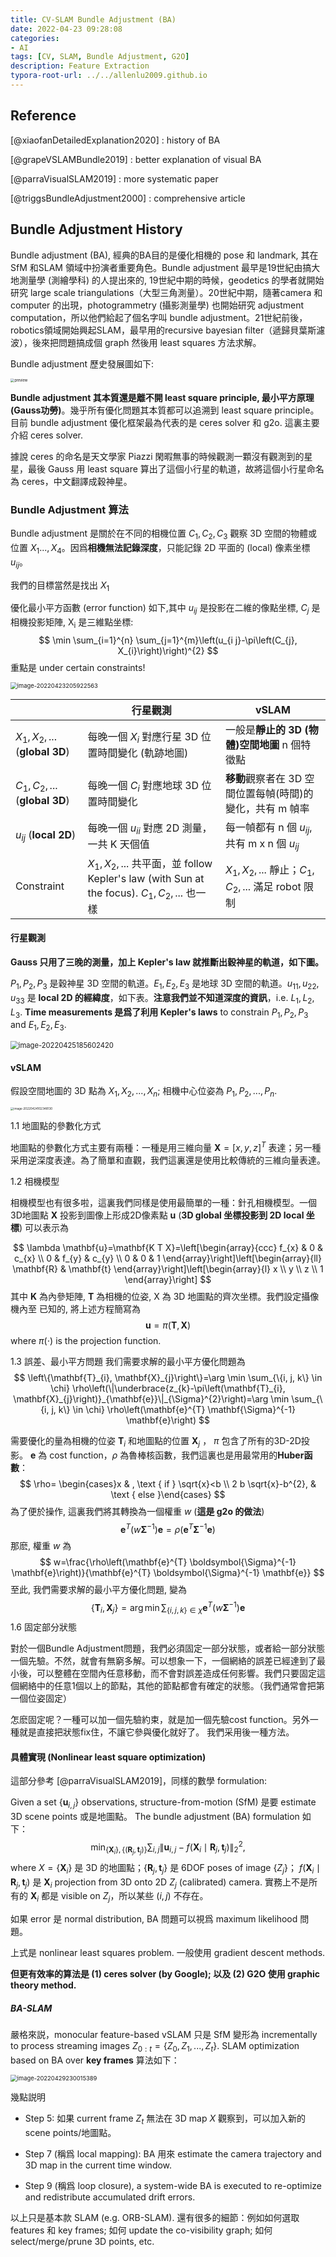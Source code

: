 ```yaml
---
title: CV-SLAM Bundle Adjustment (BA)
date: 2022-04-23 09:28:08
categories: 
- AI
tags: [CV, SLAM, Bundle Adjustment, G2O]
description: Feature Extraction
typora-root-url: ../../allenlu2009.github.io
---
```




## Reference

[@xiaofanDetailedExplanation2020] : history of BA

[@grapeVSLAMBundle2019] : better explanation of visual BA

[@parraVisualSLAM2019] : more systematic paper

[@triggsBundleAdjustment2000] : comprehensive article





## Bundle Adjustment History

Bundle adjustment (BA), 經典的BA目的是優化相機的 pose 和 landmark, 其在 SfM 和SLAM 領域中扮演者重要角色。Bundle adjustment 最早是19世紀由搞大地測量學 (測繪學科) 的人提出來的, 19世紀中期的時候，geodetics 的學者就開始研究 large scale triangulations（大型三角測量）。20世紀中期，隨著camera 和 computer 的出現，photogrammetry (攝影測量學) 也開始研究 adjustment computation，所以他們給起了個名字叫 bundle adjustment。21世紀前後，robotics領域開始興起SLAM，最早用的recursive bayesian filter（遞歸貝葉斯濾波），後來把問題搞成個 graph 然後用 least squares 方法求解。

Bundle adjustment 歷史發展圖如下:

<img src="https://pic1.zhimg.com/v2-a18cd2aed2229e97d05dde550b14d584_r.jpg" alt="preview" style="zoom:40%;" /> 



**Bundle adjustment 其本質還是離不開 least square principle, 最小平方原理 (Gauss功勞)**。幾乎所有優化問題其本質都可以追溯到 least square principle。目前 bundle adjustment 優化框架最為代表的是 ceres solver 和 g2o. 這裏主要介紹 ceres solver. 

據說 ceres 的命名是天文學家 Piazzi 閑暇無事的時候觀測一顆沒有觀測到的星星，最後 Gauss 用 least square 算出了這個小行星的軌道，故將這個小行星命名為 ceres，中文翻譯成穀神星。



### Bundle Adjustment 算法

Bundle adjustment 是關於在不同的相機位置 $C_1, C_2, C_3$ 觀察 3D 空間的物體或位置 $X_1 ..., X_4$。因爲**相機無法記錄深度**，只能記錄 2D 平面的 (local) 像素坐標 $u_{ij}$。

我們的目標當然是找出 $X_1$

優化最小平方函數 (error function) 如下,其中 $u_{ij}$ 是投影在二維的像點坐標, $C_j$ 是相機投影矩陣, $\mathrm{X_i}$ 是三維點坐標:
$$
\min \sum_{i=1}^{n} \sum_{j=1}^{m}\left(u_{i j}-\pi\left(C_{j}, X_{i}\right)\right)^{2}
$$
重點是 under certain constraints! 

<img src="/media/image-20220423205922563.png" alt="image-20220423205922563" style="zoom:67%;" />



|                                 | 行星觀測                                                     | vSLAM                                                     |
| ------------------------------- | ------------------------------------------------------------ | --------------------------------------------------------- |
| $X_1, X_2, ...$ (**global 3D**) | 每晚一個 $X_i$ 對應行星 3D 位置時間變化 (軌跡地圖)           | 一般是**靜止的 3D (物體)空間地圖** n 個特徵點             |
| $C_1, C_2, ...$ (**global 3D**) | 每晚一個 $C_i$ 對應地球 3D 位置時間變化                      | **移動**觀察者在 3D 空間位置每幀(時間)的變化，共有 m 幀率 |
| $u_{ij}$ (**local 2D**)         | 每晚一個 $u_{ii}$ 對應 2D 測量，一共 K 天個值                | 每一幀都有 n 個 $u_{ij}$, 共有 m x n 個 $u_{ij}$          |
| Constraint                      | $X_1, X_2, ...$ 共平面，並 follow Kepler's law (with Sun at the focus).  $C_1, C_2, ...$ 也一樣 | $X_1, X_2, ...$ 靜止；$C_1, C_2, ...$ 滿足 robot 限制     |



#### 行星觀測

**Gauss 只用了三晚的測量，加上 Kepler's law 就推斷出穀神星的軌道，如下圖。**

$P_1, P_2, P_3$ 是穀神星 3D 空間的軌道。$E_1, E_2, E_3$ 是地球 3D 空間的軌道。$u_{11}, u_{22}, u_{33}$ 是 **local 2D 的經緯度**，如下表。**注意我們並不知道深度的資訊**，i.e. $L_1, L_2, L_3$.  **Time measurements 是爲了利用 Kepler's laws** to constrain $P_1, P_2, P_3$ and $E_1, E_2, E_3$. 

<img src="/media/image-20220425185602420.png" alt="image-20220425185602420" style="zoom:80%;" />







#### vSLAM

假設空間地圖的 3D 點為 $X_1, X_2, ..., X_n$;  相機中心位姿為 $P_1, P_2, ..., P_n$.  





<img src="/media/image-20220424102348130.png" alt="image-20220424102348130" style="zoom:33%;" />



1.1 地圖點的參數化方式

地圖點的參數化方式主要有兩種：一種是用三維向量 $\mathbf{X} = [x,y,z]^T$ 表達；另一種采用逆深度表達。為了簡單和直觀，我們這裏還是使用比較傳統的三維向量表達。

1.2 相機模型

相機模型也有很多啦，這裏我們同樣是使用最簡單的一種：針孔相機模型。一個3D地圖點 $\mathbf{X}$ 投影到圖像上形成2D像素點 $\mathbf{u}$ (**3D global 坐標投影到 2D local 坐標**) 可以表示為

$$
\lambda \mathbf{u}=\mathbf{K T X}=\left[\begin{array}{ccc}
f_{x} & 0 & c_{x} \\
0 & f_{y} & c_{y} \\
0 & 0 & 1
\end{array}\right]\left[\begin{array}{ll}
\mathbf{R} & \mathbf{t}
\end{array}\right]\left[\begin{array}{l}
x \\
y \\
z \\
1
\end{array}\right]
$$
其中 $\mathbf{K}$ 為內參矩陣, $\mathbf{T}$ 為相機的位姿, $\mathrm{X}$ 為 $3 \mathrm{D}$ 地圖點的齊次坐標。我們設定攝像機內至 已知的, 將上述方程簡寫為
$$
\mathbf{u}=\pi(\mathbf{T}, \mathbf{X})
$$
where $\pi(\cdot)$ is the projection function.

$1.3$ 誤差、最小平方問題
我们需要求解的最小平方優化問題為
$$
\left\{\mathbf{T}_{i}, \mathbf{X}_{j}\right\}=\arg \min \sum_{\{i, j, k\} \in \chi} \rho\left(\|\underbrace{z_{k}-\pi\left(\mathbf{T}_{i}, \mathbf{X}_{j}\right)}_{\mathbf{e}}\|_{\Sigma}^{2}\right)=\arg \min \sum_{\{i, j, k\} \in \chi} \rho\left(\mathbf{e}^{T} \mathbf{\Sigma}^{-1} \mathbf{e}\right)
$$


需要優化的量為相機的位姿 $\mathbf{T}_i$ 和地圖點的位置 $\mathbf{X}_j$ ， $\pi$ 包含了所有的3D-2D投影。 $\mathbf{e}$ 為 cost function，$\rho$  為魯棒核函數，我們這裏也是用最常用的**Huber函數**：
$$
\rho= \begin{cases}x & , \text { if } \sqrt{x}<b \\ 2 b \sqrt{x}-b^{2}, & \text { else }\end{cases}
$$
為了便於操作, 這裏我們將其轉換為一個權重 $w$ (**這是 g2o 的做法**)
$$
\mathbf{e}^{T}\left(w \boldsymbol{\Sigma}^{-1}\right) \mathbf{e}=\rho\left(\mathbf{e}^{T} \mathbf{\Sigma}^{-1} \mathbf{e}\right)
$$
那麽, 權重 $w$ 為
$$
w=\frac{\rho\left(\mathbf{e}^{T} \boldsymbol{\Sigma}^{-1} \mathbf{e}\right)}{\mathbf{e}^{T} \boldsymbol{\Sigma}^{-1} \mathbf{e}}
$$
至此, 我們需要求解的最小平方優化問題, 變為
$$
\left\{\mathbf{T}_{i}, \mathbf{X}_{j}\right\}=\arg \min \sum_{\{i, j, k\} \in \chi} \mathbf{e}^{T}\left(w \mathbf{\Sigma}^{-1}\right) \mathbf{e}
$$
1.6 固定部分狀態

對於一個Bundle Adjustment問題，我們必須固定一部分狀態，或者給一部分狀態一個先驗。不然，就會有無窮多解。可以想象一下，一個網絡的誤差已經達到了最小後，可以整體在空間內任意移動，而不會對誤差造成任何影響。我們只要固定這個網絡中的任意1個以上的節點，其他的節點都會有確定的狀態。（我們通常會把第一個位姿固定）

怎麽固定呢？一種可以加一個先驗約束，就是加一個先驗cost function。另外一種就是直接把狀態fix住，不讓它參與優化就好了。 我們采用後一種方法。



#### 具體實現 (Nonlinear least square optimization)

這部分參考 [@parraVisualSLAM2019]，同樣的數學 formulation:

Given a set $\{\mathbf{u}_{i, j}\}$ observations, structure-from-motion (SfM) 是要 estimate 3D scene points 或是地圖點。  The bundle adjustment (BA) formulation 如下：
$$
\min _{\left\{\mathbf{X}_{i}\right\},\left\{\left(\mathbf{R}_{j}, \mathbf{t}_{j}\right)\right\}} \sum_{i, j}\left\|\mathbf{u}_{i, j}-f\left(\mathbf{X}_{i} \mid \mathbf{R}_{j}, \mathbf{t}_{j}\right)\right\|_{2}^{2},
$$
 where $X = \{\mathbf{X}_{i}\}$ 是 3D 的地圖點；$\{\mathbf{R}_{j}, \mathbf{t}_j\}$  是 6DOF poses of image $\{Z_j\}$； $f\left(\mathbf{X}_{i} \mid \mathbf{R}_{j}, \mathbf{t}_{j}\right)$  是 $\mathbf{X}_i$ projection from 3D onto 2D $Z_j$ (calibrated) camera.  實務上不是所有的 $\mathbf{X}_i$ 都是 visible on $Z_j$，所以某些 $(i,j)$ 不存在。  

如果 error 是 normal distribution, BA 問題可以視爲 maximum likelihood 問題。

上式是 nonlinear least squares problem.  一般使用 gradient descent methods.

**但更有效率的算法是 (1) ceres solver (by Google); 以及 (2) G2O 使用 graphic theory method.**



##### BA-SLAM

嚴格來説，monocular feature-based vSLAM 只是 SfM 變形為 incrementally to process streaming images $Z_{0:t} = \{Z_0, Z_1, ..., Z_t\}$.  SLAM optimization based on BA over **key frames** 算法如下：

<img src="/media/image-20220429230015389.png" alt="image-20220429230015389" style="zoom:67%;" />

 幾點説明

* Step 5: 如果 current frame $Z_t$ 無法在 3D map $X$ 觀察到，可以加入新的 scene points/地圖點。

* Step 7 (稱爲 local mapping): BA 用來 estimate the camera trajectory and 3D map in the current time window. 

* Step 9 (稱爲 loop closure), a system-wide BA is executed to re-optimize and redistribute accumulated drift errors.

以上只是基本款 SLAM (e.g. ORB-SLAM).  還有很多的細節：例如如何選取 features 和 key frames; 如何 update the co-visibility graph; 如何 select/merge/prune 3D points, etc.














































